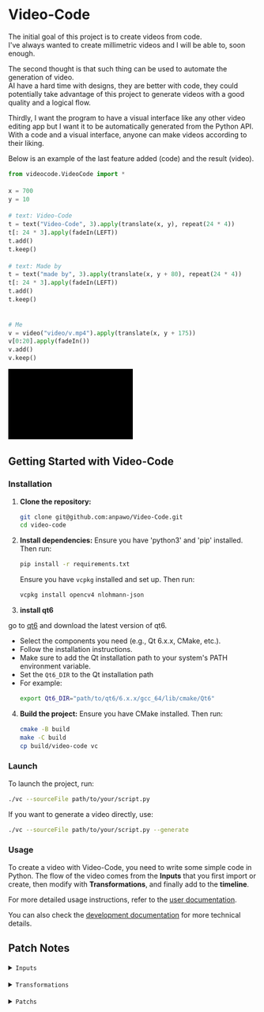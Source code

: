 # Video-Code
The initial goal of this project is to create videos from code.<br>
I've always wanted to create millimetric videos and I will be able to, soon enough.

The second thought is that such thing can be used to automate the generation of video.<br>
AI have a hard time with designs, they are better with code, they could potentially take advantage of this project to generate videos with a good quality and a logical flow.

Thirdly, I want the program to have a visual interface like any other video editing app but I want it to be automatically generated from the Python API.<br>
With a code and a visual interface, anyone can make videos according to their liking.

Below is an example of the last feature added (code) and the result (video).



```py
from videocode.VideoCode import *

x = 700
y = 10

# text: Video-Code
t = text("Video-Code", 3).apply(translate(x, y), repeat(24 * 4))
t[: 24 * 3].apply(fadeIn(LEFT))
t.add()
t.keep()

# text: Made by
t = text("made by", 3).apply(translate(x, y + 80), repeat(24 * 4))
t[: 24 * 3].apply(fadeIn(LEFT))
t.add()
t.keep()


# Me
v = video("video/v.mp4").apply(translate(x, y + 175))
v[0:20].apply(fadeIn())
v.add()
v.keep()
```

<img src="docs/readme/example.gif" style="width: 50%;">

## Getting Started with Video-Code

### Installation

1. **Clone the repository:**
    ```sh
    git clone git@github.com:anpawo/Video-Code.git
    cd video-code
    ```

2. **Install dependencies:**
    Ensure you have 'python3' and 'pip' installed. Then run:
    ```sh
    pip install -r requirements.txt
    ```

    Ensure you have `vcpkg` installed and set up. Then run:
    ```sh
    vcpkg install opencv4 nlohmann-json
    ```

3. **install qt6**

go to [qt6](https://www.qt.io/download) and download the latest version of qt6.
   - Select the components you need (e.g., Qt 6.x.x, CMake, etc.).
   - Follow the installation instructions.
   - Make sure to add the Qt installation path to your system's PATH environment variable.
   - Set the `Qt6_DIR` to the Qt installation path
   - For example:
     ```sh
     export Qt6_DIR="path/to/qt6/6.x.x/gcc_64/lib/cmake/Qt6"
     ```

4. **Build the project:**
    Ensure you have CMake installed. Then run:
    ```sh
    cmake -B build
    make -C build
    cp build/video-code vc
    ```

### Launch

To launch the project, run:
```sh
./vc --sourceFile path/to/your/script.py
```
If you want to generate a video directly, use:
```sh
./vc --sourceFile path/to/your/script.py --generate
```

### Usage

To create a video with Video-Code, you need to write some simple code in Python. The flow of the video comes from the **Inputs** that you first import or create, then modify with **Transformations**, and finally add to the **timeline**.

For more detailed usage instructions, refer to the [user documentation](docs/user/user.md).

You can also check the [development documentation](docs/dev/dev.md) for more technical details.

## Patch Notes

<details>
    <summary><code>Inputs</code></summary>
<br>

- `image`
- `video`
- `text`

</details>

<br>

<details>
    <summary><code>Transformations</code></summary>
<br>

- `fade`
- `grayscale`

<br>

- `translate`
- `move`

<br>

- `overlay`
- `repeat`

</details>

<br>

<details>
    <summary><code>Patchs</code></summary>
<br>

- `transformation`: grayscale (18/03/25)
- `feature`: keep last frame of input on screen (06/03/25)
- `rework`: one stack (06/03/25)
- `transformation`: repeat (03/03/25)
- `input`: text (03/03/25)
- `rework`: position of the frames (02/03/25)
- `transformation`: move (02/03/25)

</details>
